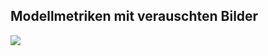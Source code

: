 ## Modellmetriken mit verauschten Bilder
![](https://asset.cml.dev/8eb2b2d91ac6f71a34c323b097c0ed5a1a2de947?cml=png)
